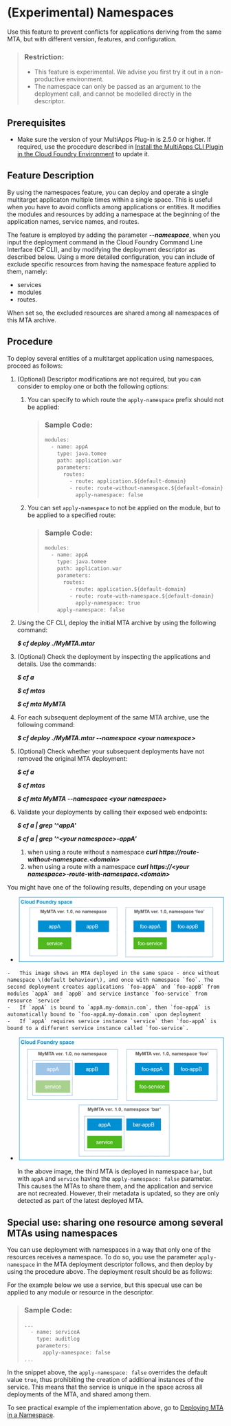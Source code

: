 <!-- loiob28fd77836d44bde8c404618bf0f1228 -->

# \(Experimental\) Namespaces

Use this feature to prevent conflicts for applications deriving from the same MTA, but with different version, features, and configuration.

> ### Restriction:  
> -   This feature is experimental. We advise you first try it out in a non-productive environment.
> -   The namespace can only be passed as an argument to the deployment call, and cannot be modelled directly in the descriptor.



<a name="loiob28fd77836d44bde8c404618bf0f1228__section_myh_r5w_qmb"/>

## Prerequisites

-   Make sure the version of your MultiApps Plug-in is 2.5.0 or higher. If required, use the procedure described in [Install the MultiApps CLI Plugin in the Cloud Foundry Environment](../50_administration_and_ops/install-the-multiapps-cli-plugin-in-the-cloud-foundry-environment-27f3af3.md) to update it.



<a name="loiob28fd77836d44bde8c404618bf0f1228__section_env_jvw_qmb"/>

## Feature Description

By using the namespaces feature, you can deploy and operate a single multitarget applicaton multiple times within a single space. This is useful when you have to avoid conflicts among applications or entities. It modifies the modules and resources by adding a namespace at the beginning of the application names, service names, and routes.

The feature is employed by adding the parameter ***--namespace***, when you input the deployment command in the Cloud Foundry Command Line Interface \(CF CLI\), and by modifying the deployment descriptor as described below. Using a more detailed configuration, you can include of exclude specific resources from having the namespace feature applied to them, namely:

-   services
-   modules
-   routes.

When set so, the excluded resources are shared among all namespaces of this MTA archive.



<a name="loiob28fd77836d44bde8c404618bf0f1228__section_nln_mdd_4nb"/>

## Procedure

To deploy several entities of a multitarget application using namespaces, proceed as follows:

1.  \(Optional\) Descriptor modifications are not required, but you can consider to employ one or both the following options:
    1.  You can specify to which route the `apply-namespace` prefix should not be applied:

        > ### Sample Code:  
        > ```
        > modules: 
        >   - name: appA
        >     type: java.tomee
        >     path: application.war
        >     parameters: 
        >       routes: 
        >         - route: application.${default-domain}
        >         - route: route-without-namespace.${default-domain}
        >           apply-namespace: false
        > ```

    2.  You can set `apply-namespace` to not be applied on the module, but to be applied to a specified route:

        > ### Sample Code:  
        > ```
        > modules: 
        >   - name: appA
        >     type: java.tomee
        >     path: application.war
        >     parameters: 
        >       routes: 
        >         - route: application.${default-domain}
        >         - route: route-with-namespace.${default-domain}
        >           apply-namespace: true
        >     apply-namespace: false
        > ```


2.  Using the CF CLI, deploy the initial MTA archive by using the following command:

    ***$ cf deploy ./MyMTA.mtar***

3.  \(Optional\) Check the deployment by inspecting the applications and details. Use the commands:

    ***$ cf a***

    ***$ cf mtas***

    ***$ cf mta MyMTA***

4.  For each subsequent deployment of the same MTA archive, use the following command:

    ***$ cf deploy ./MyMTA.mtar --namespace <your namespace\>***

5.  \(Optional\) Check whether your subsequent deployments have not removed the original MTA deployment:

    ***$ cf a***

    ***$ cf mtas***

    ***$ cf mta MyMTA --namespace <your namespace\>***

6.  Validate your deployments by calling their exposed web endpoints:

    ***$ cf a | grep '^appA'***

    ***$ cf a | grep '^<your namespace\>-appA'***

    1.  when using a route without a namespace ***curl https://route-without-namespace.<domain\>***
    2.  when using a route with a namespace ***curl https://<your namespace\>-route-with-namespace.<domain\>***


You might have one of the following results, depending on your usage

-    ![](images/MTA_namespaces_01_image_3b94992.png) 

    -   This image shows an MTA deployed in the same space - once without namespace \(default behaviour\), and once with namespace `foo`. The second deployment creates applications `foo-appA` and `foo-appB` from modules `appA` and `appB` and service instance `foo-service` from resource `service`
    -   If `appA` is bound to `appA.my-domain.com`, then `foo-appA` is automatically bound to `foo-appA.my-domain.com` upon deployment
    -   If `appA` requires service instance `service` then `foo-appA` is bound to a different service instance called `foo-service`.

-   ![](images/MTA_namespaces_02_image_932794a.png)

    In the above image, the third MTA is deployed in namespace `bar`, but with `appA` and `service` having the `apply-namespace: false` parameter. This causes the MTAs to share them, and the application and service are not recreated. However, their metadata is updated, so they are only detected as part of the latest deployed MTA.




<a name="loiob28fd77836d44bde8c404618bf0f1228__section_x22_m3d_4nb"/>

## Special use: sharing one resource among several MTAs using namespaces

You can use deployment with namespaces in a way that only one of the resources receives a namespace. To do so, you use the parameter `apply-namespace` in the MTA deployment descriptor follows, and then deploy by using the procedure above. The deployment result should be as follows:

For the example below we use a service, but this specual use can be applied to any module or resource in the descriptor.

> ### Sample Code:  
> ```
> ...
>   - name: serviceA
>     type: auditlog
>     parameters:
>       apply-namespace: false 
> ...
> ```

In the snippet above, the `apply-namespace: false` overrides the default value `true`, thus prohibiting the creation of additional instances of the service. This means that the service is unique in the space across all deployments of the MTA, and shared among them.

To see practical example of the implementation above, go to [Deploying MTA in a Namespace](https://github.com/SAP-samples/cf-mta-examples/tree/master/namespace).

